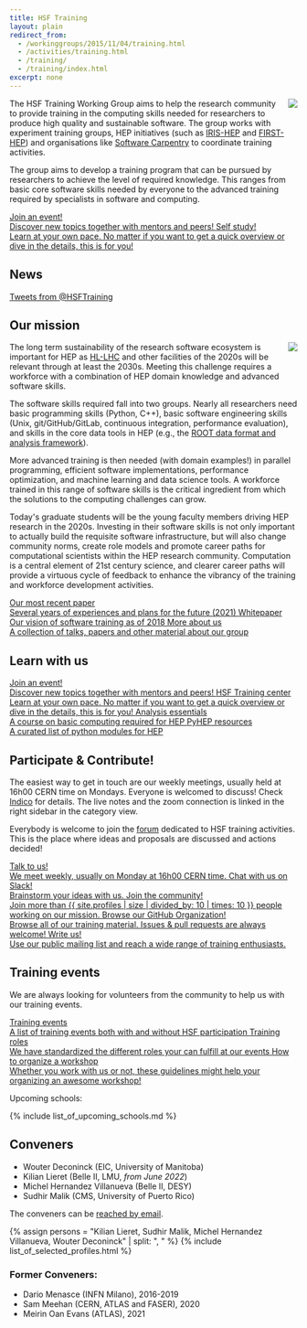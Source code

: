 ```yaml
---
title: HSF Training
layout: plain
redirect_from:
  - /workinggroups/2015/11/04/training.html
  - /activities/training.html
  - /training/
  - /training/index.html
excerpt: none
---
```


<img src="{{site.baseurl}}/images/training/analysis_preservation_bootcamp_participants.jpg" style="float: right; max-width: 30%; margin-left: 20px;">

The HSF Training Working Group aims to help the research community to provide training in the computing skills needed for researchers to produce high quality and sustainable software. The group works with experiment training groups, HEP initiatives (such as [IRIS-HEP](https://iris-hep.org/) and [FIRST-HEP](https://first-hep.org/)) and organisations like [Software Carpentry](https://software-carpentry.org/) to coordinate training activities.

The group aims to develop a training program that can be pursued by researchers to achieve the level of required knowledge. This ranges from basic core software skills needed by everyone to the advanced training required by specialists in software and computing.

<div class="big-link-container">
  <a href="{{site.baseurl}}/Schools/events.html">
    Join an event!<br/>
    Discover new topics together with mentors and peers!
  </a>
  <a href="{{site.baseurl}}/training/curriculum.html">
    Self study!<br/>
    Learn at your own pace. No matter if you want to get a quick overview
    or dive in the details, this is for you!
  </a>
</div>


## News

<a class="twitter-timeline" style="margin: auto" data-width="100%" data-height="500" href="https://twitter.com/HSFTraining?ref_src=twsrc%5Etfw">Tweets from @HSFTraining</a> <script async src="https://platform.twitter.com/widgets.js" charset="utf-8"></script>


## Our mission

<img src="{{site.baseurl}}/images/training/instructor_mentor_small.jpg" style="float: right; max-width: 30%; margin-left: 20px;">

The long term sustainability of the research software ecosystem is important for HEP as [HL-LHC](https://home.cern/science/accelerators/high-luminosity-lhc) and other facilities of the 2020s will be relevant through at least the 2030s. Meeting this challenge requires a workforce with a combination of HEP domain knowledge and advanced software skills.

The software skills required fall into two groups. Nearly all researchers need basic programming skills (Python, C++), basic software engineering skills (Unix, git/GitHub/GitLab, continuous integration, performance evaluation), and skills in the core data tools in HEP (e.g., the [ROOT data format and analysis framework](https://root.cern.ch/)).

More advanced training is then needed (with domain examples!) in parallel programming, efficient software implementations, performance optimization, and machine learning and data science tools. A workforce trained in this range of software skills is the critical ingredient from which the solutions to the computing challenges can grow.

Today's graduate students will be the young faculty members driving HEP research in the 2020s. Investing in their software skills is not only important to actually build the requisite software infrastructure, but will also change community norms, create role models and promote career paths for computational scientists within the HEP research community. Computation is a central element of 21st century science, and clearer career paths will provide a virtuous cycle of feedback to enhance the vibrancy of the training and workforce development activities.

<div class="big-link-container">
  <a href="https://arxiv.org/abs/2103.00659">
    Our most recent paper<br/>
    Several years of experiences and plans for the future (2021)
  </a>
  <a href="https://arxiv.org/abs/1807.02875">
    Whitepaper<br/>
    Our vision of software training as of 2018
  </a>
  <a href="{{site.baseurl}}/training/resources">
    More about us<br/>
    A collection of talks, papers and other material about our group
  </a>
</div>

## Learn with us

<div class="big-link-container">
  <a href="{{site.baseurl}}/Schools/events.html">
    Join an event!<br/>
    Discover new topics together with mentors and peers!
  </a>
  <a href="{{site.baseurl}}/training/curriculum.html">
    HSF Training center<br/>
    Learn at your own pace. No matter if you want to get a quick overview
    or dive in the details, this is for you!
  </a>
  <a href="https://hsf-training.github.io/analysis-essentials/">
    Analysis essentials<br/>
    A course on basic computing required for HEP
  </a>
  <a href="https://github.com/hsf-training/PyHEP-resources">
    PyHEP resources<br/>
    A curated list of python modules for HEP
  </a>
</div>

## Participate & Contribute!

The easiest way to get in touch are our weekly meetings, usually held at 16h00 CERN time on Mondays. Everyone is welcomed to discuss! Check [Indico](https://indico.cern.ch/category/10294/) for details. The live notes and the zoom connection is linked in the right sidebar in the category view.

Everybody is welcome to join the [forum](https://groups.google.com/forum/#!forum/hsf-training-wg) dedicated to HSF training activities. This is the place where ideas and proposals are discussed and actions decided!

<div class="big-link-container">
  <a href="https://indico.cern.ch/category/10294/">
    Talk to us!<br/>
    We meet weekly, usually on Monday at 16h00 CERN time.
  </a>
  <a href="https://join.slack.com/t/hsftraining/shared_invite/zt-18sa7y3s6-5QuNY0sSnlP6HSNvoFREkg">
    Chat with us on Slack!<br/>
    Brainstorm your ideas with us. 
  </a>   
  <a href="{{site.baseurl}}/training/community.html">
    Join the community!<br/>
    Join more than {{ site.profiles | size | divided_by: 10 | times: 10 }} people working on our mission.
  </a>
  <a href="https://github.com/hsf-training/PyHEP-resources">
    Browse our GitHub Organization!<br/>
    Browse all of our training material. Issues & pull requests are always welcome!
  </a>
  <a href="https://groups.google.com/forum/#!forum/hsf-training-wg">
    Write us!<br/>
    Use our public mailing list and reach a wide range of training enthusiasts.
  </a>
</div>

## Training events

We are always looking for volunteers from the community to help us with our training events.

<div class="big-link-container">
  <a href="{{site.baseurl}}/Schools/events.html">
    Training events<br/>
    A list of training events both with and without HSF participation
  </a>
  <a href="{{site.baseurl}}/training/educators.html">
    Training roles<br/>
    We have standardized the different roles your can fulfill at our events
  </a>
  <a href="{{site.baseurl}}/training/howto-event.html">
    How to organize a workshop<br/>
    Whether you work with us or not, these guidelines might help your organizing an awesome workshop!
  </a>
</div>

Upcoming schools:

{% include list_of_upcoming_schools.md %}

## Conveners

- Wouter Deconinck (EIC, University of Manitoba)
- Kilian Lieret (Belle II, LMU, *from June 2022*)
- Michel Hernandez Villanueva (Belle II, DESY)
- Sudhir Malik (CMS, University of Puerto Rico)

The conveners can be [reached by email](mailto:michel.hernandez.villanueva@desy.de,wouter.deconinck@umanitoba.ca,malik@fnal.gov,kilian.lieret@posteo.de). <!-- markdown-link-check-disable-line -->

{% assign persons = "Kilian Lieret, Sudhir Malik, Michel Hernandez Villanueva, Wouter Deconinck" | split: ", " %}
{% include list_of_selected_profiles.html %}
### Former Conveners:

- Dario Menasce (INFN Milano), 2016-2019
- Sam Meehan (CERN, ATLAS and FASER), 2020
- Meirin Oan Evans (ATLAS), 2021
